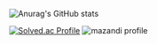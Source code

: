 ![Anurag's GitHub stats](https://github-readme-stats.vercel.app/api?username=ChaRob&show_icons=true&theme=blue-green)

[![Solved.ac Profile](http://mazassumnida.wtf/api/v2/generate_badge?boj=how8160)](https://solved.ac/how8160/)
![mazandi profile](http://mazandi.herokuapp.com/api?handle=how8160&theme=warm)
